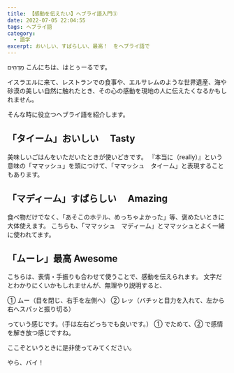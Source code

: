 ```yaml
---
title: 【感動を伝えたい】ヘブライ語入門③
date: 2022-07-05 22:04:55
tags: ヘブライ語
category:
  - 語学
excerpt: おいしい、すばらしい、最高！　をヘブライ語で
---
```


מַדְהִים
こんにちは、はとぅーるです。

イスラエルに来て、レストランでの食事や、エルサレムのような世界遺産、海や砂漠の美しい自然に触れたとき、その心の感動を現地の人に伝えたくなるかもしれません。

そんな時に役立つヘブライ語を紹介します。

## 「タイーム」おいしい　 Tasty

美味しいごはんをいただいたときが使いどきです。
『本当に（really）』という意味の「ママッシュ」を頭につけて、「ママッシュ　タイーム」と表現することもあります。

## 「マディーム」すばらしい　 Amazing

食べ物だけでなく、「あそこのホテル、めっちゃよかった」等、褒めたいときに大体使えます。
こちらも、「ママッシュ　マディーム」とママッシュとよく一緒に使われてます。

## 「ムーレ」最高 Awesome

こちらは、表情・手振りも合わせて使うことで、感動を伝えられます。
文字だとわかりにくいかもしれませんが、無理やり説明すると、

① ムー（目を閉じ、右手を左側へ）
② レッ（バチッと目力を入れて、左から右へスパッと振り切る）

っていう感じです。（手は左右どっちでも良いです。）
① でためて、② で感情を解き放つ感じですね。

ここぞというときに是非使ってみてください。

やら、バイ！
